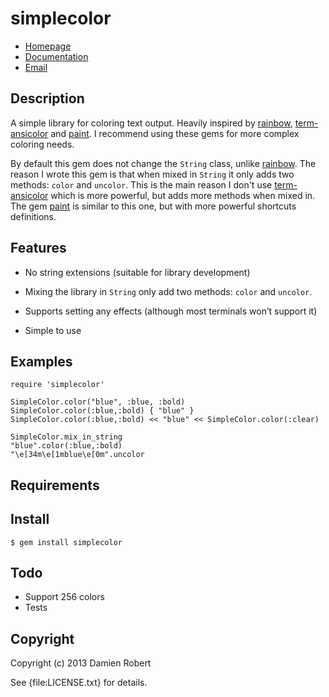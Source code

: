 # simplecolor

* [Homepage](https://rubygems.org/gems/simplecolor)
* [Documentation](http://rubydoc.info/gems/simplecolor/frames)
* [Email](mailto:Damien.Olivier.Robert+gems@gmail.com)

## Description

[rainbow]: https://github.com/sickill/rainbow
[term-ansicolor]: https://github.com/flori/term-ansicolor
[paint]: https://github.com/janlelis/paint

A simple library for coloring text output. Heavily inspired by [rainbow],
[term-ansicolor] and [paint]. I recommend using these gems for more complex
coloring needs. 

By default this gem does not change the `String` class, unlike [rainbow]. The
reason I wrote this gem is that when mixed in `String` it only adds two
methods: `color` and `uncolor`. This is the main reason I don't use
[term-ansicolor] which is more powerful, but adds more methods when mixed in.
The gem [paint] is similar to this one, but with more powerful shortcuts
definitions.

## Features

- No string extensions (suitable for library development)

- Mixing the library in `String` only add two methods: `color` and
  `uncolor`.

- Supports setting any effects (although most terminals won’t support it)

- Simple to use


## Examples

    require 'simplecolor'

    SimpleColor.color("blue", :blue, :bold)
    SimpleColor.color(:blue,:bold) { "blue" }
    SimpleColor.color(:blue,:bold) << "blue" << SimpleColor.color(:clear)

    SimpleColor.mix_in_string
    "blue".color(:blue,:bold)
    "\e[34m\e[1mblue\e[0m".uncolor

## Requirements

## Install

    $ gem install simplecolor

## Todo

- Support 256 colors
- Tests


## Copyright

Copyright (c) 2013 Damien Robert

See {file:LICENSE.txt} for details.
